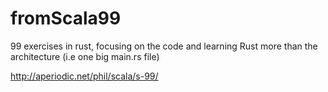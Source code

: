 # fromScala99
99 exercises in rust, focusing on the code and learning Rust more than the architecture (i.e one big main.rs file)

http://aperiodic.net/phil/scala/s-99/
